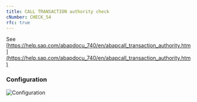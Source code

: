 ```yaml
---
title: CALL TRANSACTION authority check
cNumber: CHECK_54
rfc: true
---
```


See [https://help.sap.com/abapdocu_740/en/abapcall_transaction_authority.htm](https://help.sap.com/abapdocu_740/en/abapcall_transaction_authority.htm)

### Configuration
![Configuration](/img/default_conf.png)